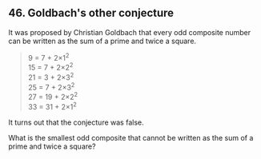 ## 46. Goldbach's other conjecture

It was proposed by Christian Goldbach that every odd composite number can be written as the sum of a prime and twice a square.

> 9 = 7 + 2&times;1<sup>2</sup><br>
> 15 = 7 + 2&times;2<sup>2</sup><br>
> 21 = 3 + 2&times;3<sup>2</sup><br>
> 25 = 7 + 2&times;3<sup>2</sup><br>
> 27 = 19 + 2&times;2<sup>2</sup><br>
> 33 = 31 + 2&times;1<sup>2</sup>

It turns out that the conjecture was false.

What is the smallest odd composite that cannot be written as the sum of a prime and twice a square?

